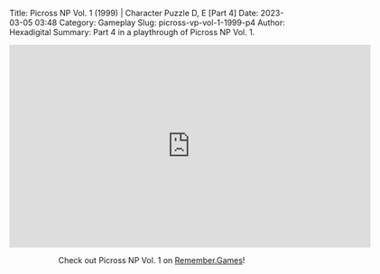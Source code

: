 Title: Picross NP Vol. 1 (1999) | Character Puzzle D, E [Part 4]
Date: 2023-03-05 03:48
Category: Gameplay
Slug: picross-vp-vol-1-1999-p4
Author: Hexadigital
Summary: Part 4 in a playthrough of Picross NP Vol. 1.

<center><iframe src="https://www.youtube.com/embed/0fgjCVrYlaA?feature=oembed" allow="accelerometer; autoplay; encrypted-media; gyroscope; picture-in-picture" width="640" height="360" frameborder="0"></iframe>

Check out Picross NP Vol. 1 on [Remember.Games](https://remember.games/game/6791/picross-np-vol-1/)!</center>

